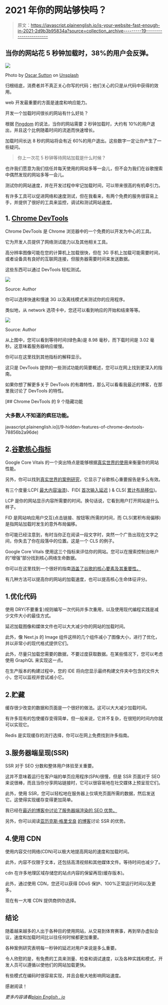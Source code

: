 # 2021 年你的网站够快吗？

> 原文：<https://javascript.plainenglish.io/is-your-website-fast-enough-in-2021-2d9b3b95834a?source=collection_archive---------19----------------------->

## 当你的网站花 5 秒钟加载时，38%的用户会反弹。

![](img/9ee7ffdbe277bb21b0f78419cf62aa55.png)

Photo by [Oscar Sutton](https://unsplash.com/@o5ky?utm_source=medium&utm_medium=referral) on [Unsplash](https://unsplash.com?utm_source=medium&utm_medium=referral)

归根结底，消费者并不真正关心你写的代码；他们关心的只是从代码中获得的效用。

web 开发最重要的方面是速度和响应能力。

开发一个加载时间很长的网站有什么好处？

根据 [Pingdom](https://www.pingdom.com/blog/page-load-time-really-affect-bounce-rate/) 的说法，当你的网站需要 2 秒钟加载时，大约有 10%的用户退出，并且这个比例随着时间的流逝而快速增长。

加载时间长达 8 秒的网站将会有近 60%的用户退出。这些数字一定让你产生了一些疑问。

> 你上一次花 5 秒钟等待网站加载是什么时候？

也许我们愿意为我们信任并每天使用的网站多等一会儿，但不会为我们在谷歌搜索中偶然发现的网站多等一会儿。

测试你的网站速度，并在开发过程中牢记加载时间，可以带来很高的有机牵引力。

有许多工具可以促进网络和速度测试，但在我看来，有两个免费的服务很容易上手，并提供了很好的工具来监控，调试和测试网站速度。

## 1. [Chrome DevTools](https://developer.chrome.com/docs/devtools/)

Chrome DevTools 是 Chrome 浏览器中的一个免费的以开发为中心的工具。

它为开发人员提供了网络测试能力以及其他相关工具。

高分辨率图像可能在您的计算机上加载很快，但在 3G 手机上加载可能需要时间，或者设备具有良好的互联网连接，但服务器需要时间来发送数据。

这些东西可以通过 DevTools 轻松测试。

![](img/8c50281ed0a586d740e1905daed83d76.png)

Source: Author

你可以选择快速和慢速 3G 以及离线模式来测试你的应用程序。

类似地，从 network 选项卡中，您还可以看到响应的开始和结束等等。

![](img/87d41bd29193c825627831abfa9ecbb9.png)

Source: Author

从上图中，您可以看到等待时间(绿色条)是 8.98 毫秒，而下载时间是 3.02 毫秒。这意味着服务器响应缓慢。

你可以在这里找到其他指标的解释显示。

这只是 DevTools 提供的一些测试功能的简要概述，您可以在网上找到更深入的指南。

如果你想了解更多关于 DevTools 的有趣特性，那么可以看看我最近的博客，在那里我讨论了 DevTools 的特性。

[](/9-hidden-features-of-chrome-devtools-78856b2a96de) [## Chrome DevTools 的 9 个隐藏功能

### 大多数人不知道的疯狂功能。

javascript.plainenglish.io](/9-hidden-features-of-chrome-devtools-78856b2a96de) 

## 2.[谷歌核心指标](https://support.google.com/webmasters/answer/9205520?hl=en)

Google Core Vitals 的一个突出特点是能够根据[真实世界的使用](https://support.google.com/webmasters/answer/9205520?hl=en#about_data)来衡量你的网站性能。

另外，你可以找到[真实世界的案例研究](https://wpostats.com/)，它显示了谷歌核心重要报告是多么有效。

有三个度量:LCP( [最大内容油漆](https://web.dev/lcp/))、FID( [首次输入延迟](https://web.dev/fid/) ) & CLS( [累计布局移位](https://web.dev/cls/))。

LCP 是你的网站显示内容所需要的时间。换句话说，它看到用户打开网站是什么样子。

FID 是网站响应用户交互(点击链接、按钮等)所需的时间，而 CLS(累积布局偏移)是指网站加载时发生的意外布局偏移。

你可能已经注意到，有时当你正在阅读一段文字时，突然一个广告出现在文字之间，你失去了你在段落中的位置。这是一个 CLS 的例子。

Google Core Vitals 使用这三个指标来评估你的网站。您可以在搜索控制台帐户的“增强”部分找到核心网络生命数据。

你可以在这里找到一个很好的指南[涵盖了谷歌的核心要素及其重要性。](https://backlinko.com/hub/seo/core-web-vitals)

有几种方法可以提高你的网站的加载速度，也可以提高核心生命体征评分。

## 1.优化代码

使用 DRY(不要重复)规则编写一次代码并多次重用，以及使用现代编程实践是减少文件大小的最佳方式。

延迟加载图像和媒体文件也可以大大减少你的网站的加载时间。

此外，像 Next.js 的 Image 组件这样的几个组件减小了图像大小，进行了优化，并以非常小的现代格式提供它们。

此外，尽量只加载您需要的数据，不要过度获取数据。在某些情况下，您可以考虑使用 GraphQL 来实现这一点。

在生产版本的构建过程中，您的 IDE 将向您显示最终构建文件夹中包含的文件大小，您可以监视并尝试减小它。

## 2.贮藏

缓存很少改变的数据和页面是一个很好的做法。这可以大大减少加载时间。

有许多现有的包使缓存变得简单，但一般来说，它并不复杂，在很短的时间内你就可以实现它。

Redis 是实现缓存的流行选择，你可以在网上免费找到许多指南。

## 3.服务器端呈现(SSR)

SSR 对于 SEO 分数和整体用户体验至关重要。

这并不意味着运行在客户端的单页应用程序(SPA)很慢，但是 SSR 页面对于 SEO 来说很棒，而且当你分享网站链接时，它可以很容易地在社交媒体上预呈现它们。

此外，使用 SSR，您可以轻松地在服务器上仅填充页面所需的数据，然后发送它。这使得实现缓存变得更加简单。

我已经在[最近的博客中讨论了服务器端渲染的 SEO 优势。](/a-beginners-guide-to-seo-for-javascript-web-applications-c67d55728291)

另外，你可以阅读[亚历克斯·格里戈良](https://medium.com/u/54a709eacdb7?source=post_page-----2d9b3b95834a--------------------------------) [的博客](https://medium.com/walmartglobaltech/the-benefits-of-server-side-rendering-over-client-side-rendering-5d07ff2cefe8)讨论 SSR 的优势。

## 4.使用 CDN

使用内容交付网络(CDN)可以极大地提高网站的速度和加载时间。

此外，内容不仅限于文本，还包括高清视频和其他媒体文件。等待时间也减少了。

cdn 在许多地理区域存储您的站点内容的保留再现(缓存版本)。

此外，通过使用 CDN，您还可以获得 DDoS 保护、100%正常运行时间以及更多。

现在有一大堆 CDN 提供商供你选择。

## 结论

随着越来越多的人出于各种目的使用网站，从交易到体育赛事，再到举办虚拟会议，速度和加载时间比以往任何时候都更加重要。

各种案例研究表明每一秒钟的延迟对用户来说是多么重要。

令人欣慰的是，有免费的工具来测量、检查和调试速度，以及各种实践和模式，开发人员可以遵循以使他们的网站加载更快。

有些模式在编码时很容易实现，并且会极大地影响网站速度。

感谢阅读！

*更多内容请看*[*plain English . io*](http://plainenglish.io/)